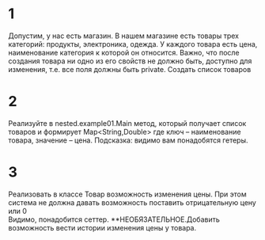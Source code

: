 # 1
Допустим, у нас есть магазин. В нашем магазине есть товары трех  категорий: продукты, электроника, одежда. 
У каждого товара есть цена, наименование категория к которой он относится. Важно, что после создания товара ни одно из его свойств не должно быть,  доступно для изменения, 
т.е. все поля должны быть private.  Создать список товаров
# 2
Реализуйте в nested.example01.Main метод, который получает список товаров и формирует Map<String,Double> где ключ – наименование товара, значение – цена.  Подсказка: видимо вам понадобятся гетеры.

# 3
Реализовать в классе Товар возможность изменения цены. При этом система не должна давать возможность поставить отрицательную цену или 0   
Видимо, понадобится сеттер. 
**НЕОБЯЗАТЕЛЬНОЕ.Добавить возможность вести истории изменения цены у товара.  